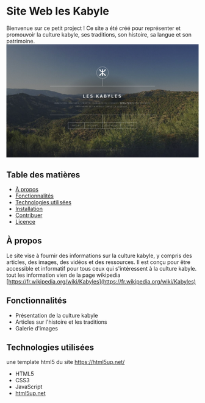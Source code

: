 # Site Web les Kabyle

Bienvenue sur ce petit project ! Ce site a été créé pour représenter et promouvoir la culture kabyle, ses traditions, son histoire, sa langue et son patrimoine.
![image](cap.png)
## Table des matières

- [À propos](#à-propos)
- [Fonctionnalités](#fonctionnalités)
- [Technologies utilisées](#technologies-utilisées)
- [Installation](#installation)
- [Contribuer](#contribuer)
- [Licence](#licence)

## À propos

Le site vise à fournir des informations sur la culture kabyle, y compris des articles, des images, des vidéos et des ressources. Il est conçu pour être accessible et informatif pour tous ceux qui s'intéressent à la culture kabyle.
tout les information vien de la page wikipedia [https://fr.wikipedia.org/wiki/Kabyles](https://fr.wikipedia.org/wiki/Kabyles)

## Fonctionnalités

- Présentation de la culture kabyle
- Articles sur l'histoire et les traditions
- Galerie d'images

## Technologies utilisées
une template html5 du site https://html5up.net/ 
- HTML5
- CSS3
- JavaScript
- [html5up.net](https://html5up.net/)

